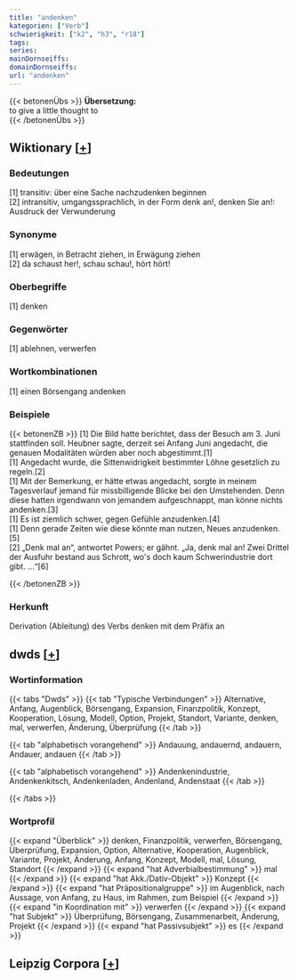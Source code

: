 ```yaml
---
title: "andenken"
kategorien: ["Verb"]
schwierigkeit: ["k2", "h3", "r18"]
tags:
series:
mainDornseiffs:
domainDornseiffs:
url: "andenken"
---
```


{{< betonenÜbs >}}
**Übersetzung:**  
to give a little thought to  
{{< /betonenÜbs >}}

## Wiktionary [[+](https://de.wiktionary.org/wiki/andenken)]

### Bedeutungen
[1] transitiv: über eine Sache nachzudenken beginnen  
[2] intransitiv, umgangssprachlich, in der Form denk an!, denken Sie an!: Ausdruck der Verwunderung  

### Synonyme
[1] erwägen, in Betracht ziehen, in Erwägung ziehen  
[2] da schaust her!, schau schau!, hört hört!  

### Oberbegriffe
[1] denken  

### Gegenwörter
[1] ablehnen, verwerfen  

### Wortkombinationen
[1] einen Börsengang andenken  

### Beispiele
{{< betonenZB >}}
[1] Die Bild hatte berichtet, dass der Besuch am 3. Juni stattfinden soll. Heubner sagte, derzeit sei Anfang Juni angedacht, die genauen Modalitäten würden aber noch abgestimmt.[1]  
[1] Angedacht wurde, die Sittenwidrigkeit bestimmter Löhne gesetzlich zu regeln.[2]  
[1] Mit der Bemerkung, er hätte etwas angedacht, sorgte in meinem Tagesverlauf jemand für missbilligende Blicke bei den Umstehenden. Denn diese hatten irgendwann von jemandem aufgeschnappt, man könne nichts andenken.[3]  
[1] Es ist ziemlich schwer, gegen Gefühle anzudenken.[4]  
[1] Denn gerade Zeiten wie diese könnte man nutzen, Neues anzudenken.[5]  
[2] „Denk mal an“, antwortet Powers; er gähnt. „Ja, denk mal an! Zwei Drittel der Ausfuhr bestand aus Schrott, wo's doch kaum Schwerindustrie dort gibt. …“[6]  

{{< /betonenZB >}}
### Herkunft
Derivation (Ableitung) des Verbs denken mit dem Präfix an  



## dwds [[+](https://www.dwds.de/wb/andenken)]

### Wortinformation
{{< tabs "Dwds" >}}
{{< tab "Typische Verbindungen" >}}
Alternative, Anfang, Augenblick, Börsengang, Expansion, Finanzpolitik, Konzept, Kooperation, Lösung, Modell, Option, Projekt, Standort, Variante, denken, mal, verwerfen, Änderung, Überprüfung
{{< /tab >}}

{{< tab "alphabetisch vorangehend" >}}
Andauung, andauernd, andauern, Andauer, andauen
{{< /tab >}}

{{< tab "alphabetisch vorangehend" >}}
Andenkenindustrie, Andenkenkitsch, Andenkenladen, Andenland, Andenstaat
{{< /tab >}}

{{< /tabs >}}

### Wortprofil
{{< expand "Überblick" >}} denken, Finanzpolitik, verwerfen, Börsengang, Überprüfung, Expansion, Option, Alternative, Kooperation, Augenblick, Variante, Projekt, Änderung, Anfang, Konzept, Modell, mal, Lösung, Standort {{< /expand >}}
{{< expand "hat Adverbialbestimmung" >}} mal {{< /expand >}}
{{< expand "hat Akk./Dativ-Objekt" >}} Konzept {{< /expand >}}
{{< expand "hat Präpositionalgruppe" >}} im Augenblick, nach Aussage, von Anfang, zu Haus, im Rahmen, zum Beispiel {{< /expand >}}
{{< expand "in Koordination mit" >}} verwerfen {{< /expand >}}
{{< expand "hat Subjekt" >}} Überprüfung, Börsengang, Zusammenarbeit, Änderung, Projekt {{< /expand >}}
{{< expand "hat Passivsubjekt" >}} es {{< /expand >}}

## Leipzig Corpora [[+](https://corpora.uni-leipzig.de/en/res?word=andenken&corpusId=deu_newscrawl-public_2018)]

